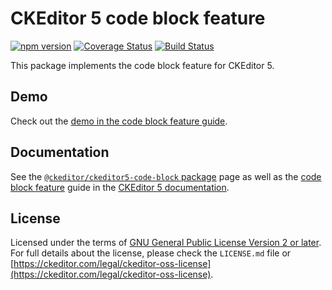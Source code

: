 CKEditor 5 code block feature
========================================

[![npm version](https://badge.fury.io/js/%40ckeditor%2Fckeditor5-code-block.svg)](https://www.npmjs.com/package/@ckeditor/ckeditor5-code-block)
[![Coverage Status](https://coveralls.io/repos/github/ckeditor/ckeditor5/badge.svg?branch=master)](https://coveralls.io/github/ckeditor/ckeditor5?branch=master)
[![Build Status](https://travis-ci.com/ckeditor/ckeditor5.svg?branch=master)](https://app.travis-ci.com/github/ckeditor/ckeditor5)

This package implements the code block feature for CKEditor 5.

## Demo

Check out the [demo in the code block feature guide](https://ckeditor.com/docs/ckeditor5/latest/features/code-blocks.html#demo).

## Documentation

See the [`@ckeditor/ckeditor5-code-block` package](https://ckeditor.com/docs/ckeditor5/latest/api/code-block.html) page as well as the [code block feature](https://ckeditor.com/docs/ckeditor5/latest/features/code-blocks.html) guide in the [CKEditor 5 documentation](https://ckeditor.com/docs/ckeditor5/latest/).

## License

Licensed under the terms of [GNU General Public License Version 2 or later](http://www.gnu.org/licenses/gpl.html). For full details about the license, please check the `LICENSE.md` file or [https://ckeditor.com/legal/ckeditor-oss-license](https://ckeditor.com/legal/ckeditor-oss-license).
